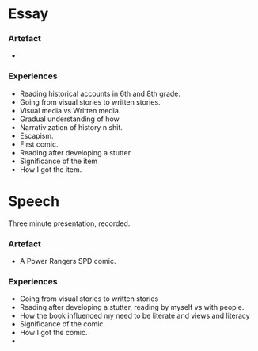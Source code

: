 # Essay

### Artefact

- 

### Experiences

- Reading historical accounts in 6th and 8th grade.
- Going from visual stories to written stories.
- Visual media vs Written media.
- Gradual understanding of how 
- Narrativization of history n shit.
- Escapism.
- First comic.
- Reading after developing a stutter.
- Significance of the item
- How I got the item.



# Speech

Three minute presentation, recorded.

### Artefact

- A Power Rangers SPD comic. 

### Experiences

- Going from visual stories to written stories
- Reading after developing a stutter, reading by myself vs with people.
- How the book influenced my need to be literate and views and literacy
- Significance of the comic.
- How I got the comic.
- 